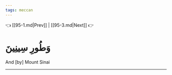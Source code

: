 ```yaml
---
tags: meccan
---
```


👈 [[95-1.md|Prev]] | [[95-3.md|Next]] 👉

# وَطُورِ سِينِينَ

And [by] Mount Sinai

---

